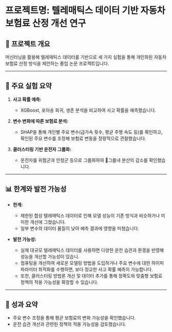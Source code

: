 # 프로젝트명: 텔레매틱스 데이터 기반 자동차 보험료 산정 개선 연구

## 📌 프로젝트 개요

머신러닝을 활용해 텔레매틱스 데이터를 기반으로 세 가지 실험을 통해 개인화된 자동차 보험료 산정 방식을 제안하는 졸업 논문 프로젝트입니다.

---

## 🔬 주요 실험 요약
1. **사고 확률 예측:**  
   - XGBoost, 포아송 회귀, 생존 분석을 비교하여 사고 확률을 예측했습니다.

2. **변수 변화에 따른 보험료 분석:**  
   - SHAP을 통해 개인별 주요 변수(급가속 횟수, 평균 주행 속도 등)를 확인하고, 확인된 주요 변수를 조정해 보험료 변동을 정량적으로 관찰했습니다.

3. **클러스터링 기반 운전자 그룹화:**  
   - 운전자를 위험군과 안정군 등으로 그룹화하여 그룹내 분산의 감소를 확인했습니다.

---

## 📊 한계와 발전 가능성
- **한계:**  
  - 제한된 합성 텔레매틱스 데이터로 인해 모델 성능이 기존 방식과 비슷하거나 미미한 개선에 그쳤습니다.  
  - 일부 변수의 데이터 품질이 낮아 예측 결과에 영향을 미쳤습니다.

- **발전 가능성:**  
  - 실제 대규모 텔레매틱스 데이터를 사용하면 다양한 운전 습관과 환경을 반영해 성능을 개선할 가능성이 있습니.
  - 컴퓨팅을 개선하여 새로운 모델링 방법을 도입하거나 주요 변수에 대한 하이퍼파라미터 최적화를 수행하면, 보다 정교한 사고 확률 예측이 가능합니다.  
  - 또한, 클러스터링 방법론 개선 및 데이터 추가를 통해 정확도와 맞춤형 보험료 정책의 적용 가능성을 확장할 수 있습니다.

---

## 🌱 성과 요약
- 주요 변수 조정을 통해 평균 보험료의 변화 가능성을 확인했습니다.
- 운전 습관 개선과 관련된 정책의 적용 가능성을 검토했습니다.

